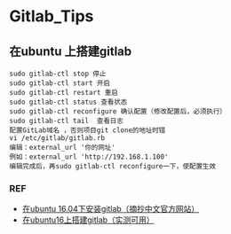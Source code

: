 # Gitlab\_Tips

## 在ubuntu 上搭建gitlab

```
sudo gitlab-ctl stop 停止
sudo gitlab-ctl start 开启
sudo gitlab-ctl restart 重启
sudo gitlab-ctl status 查看状态
sudo gitlab-ctl reconfigure 确认配置（修改配置后，必须执行）
sudo gitlab-ctl tail  查看日志
配置GitLab域名 ，否则项目git clone的地址时错
vi /etc/gitlab/gitlab.rb
编辑：external_url '你的网址'
例如：external_url 'http://192.168.1.100'
编辑完成后，再sudo gitlab-ctl reconfigure一下，使配置生效
```

### REF

* [在ubuntu 16.04下安装gitlab（摘抄中文官方网站）](https://www.cnblogs.com/gabin/p/6385908.html)&#x20;
* [在ubuntu16上搭建gitlab（实测可用）](https://blog.csdn.net/qq\_36467463/article/details/78283874)
